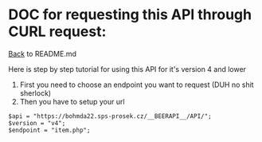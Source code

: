 # DOC for requesting this API through CURL request:

[Back](README.md) to README.md

Here is step by step tutorial for using this API for it's version 4 and lower

1. First you need to choose an endpoint you want to request (DUH no shit sherlock)
2. Then you have to setup your url
```
$api = "https://bohmda22.sps-prosek.cz/__BEERAPI__/API/";
$version = "v4";
$endpoint = "item.php";
```
